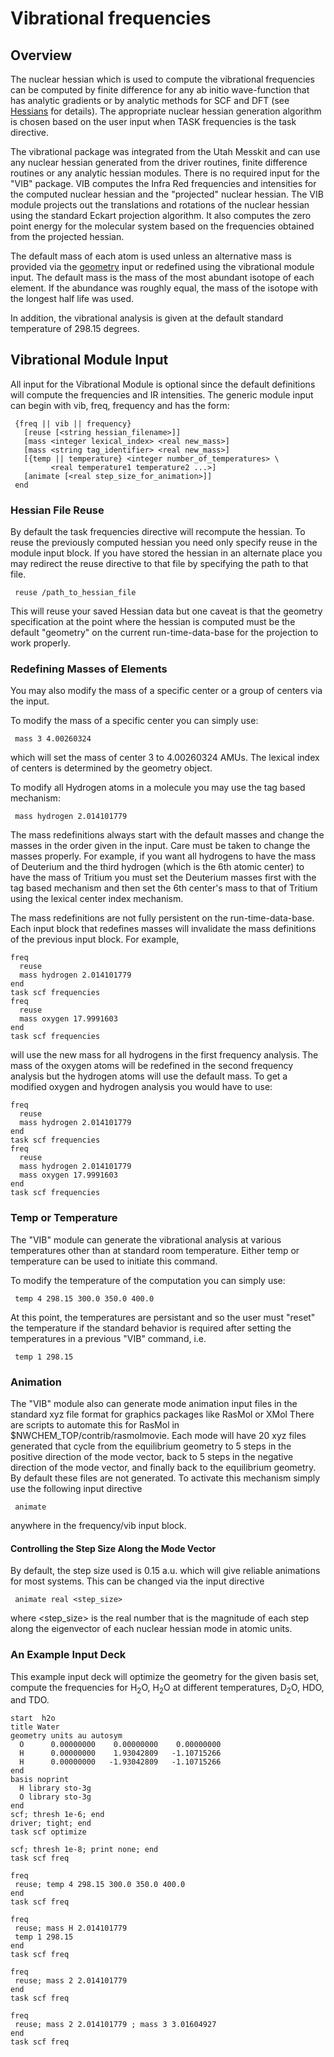 # Vibrational frequencies

## Overview

The nuclear hessian which is used to compute the vibrational frequencies
can be computed by finite difference for any ab initio wave-function
that has analytic gradients or by analytic methods for SCF and DFT (see
[Hessians](Hessians-and-Vibrational-Frequencies) for details). The appropriate nuclear
hessian generation algorithm is chosen based on the user input when TASK
<theory> frequencies is the task directive.

The vibrational package was integrated from the Utah Messkit and can use
any nuclear hessian generated from the driver routines, finite
difference routines or any analytic hessian modules. There is no
required input for the "VIB" package. VIB computes the Infra Red
frequencies and intensities for the computed nuclear hessian and the
"projected" nuclear hessian. The VIB module projects out the
translations and rotations of the nuclear hessian using the standard
Eckart projection algorithm. It also computes the zero point energy for
the molecular system based on the frequencies obtained from the
projected hessian.

The default mass of each atom is used unless an alternative mass is
provided via the [geometry](Geometry) input or redefined
using the vibrational module input. The default mass is the mass of the
most abundant isotope of each element. If the abundance was roughly
equal, the mass of the isotope with the longest half life was used.

In addition, the vibrational analysis is given at the default standard
temperature of 298.15 degrees.

##  Vibrational Module Input

All input for the Vibrational Module is optional since the default
definitions will compute the frequencies and IR intensities. The generic
module input can begin with vib, freq, frequency and has the form:
```
 {freq || vib || frequency}  
   [reuse [<string hessian_filename>]]  
   [mass <integer lexical_index> <real new_mass>]  
   [mass <string tag_identifier> <real new_mass>]  
   [{temp || temperature} <integer number_of_temperatures> \  
         <real temperature1 temperature2 ...>]  
   [animate [<real step_size_for_animation>]]  
 end
```
### Hessian File Reuse

By default the task <theory> frequencies directive will recompute the
hessian. To reuse the previously computed hessian you need only specify
reuse in the module input block. If you have stored the hessian in an
alternate place you may redirect the reuse directive to that file by
specifying the path to that file.
```
 reuse /path_to_hessian_file
```
This will reuse your saved Hessian data but one caveat is that the
geometry specification at the point where the hessian is computed must
be the default "geometry" on the current run-time-data-base for the
projection to work properly.

### Redefining Masses of Elements

You may also modify the mass of a specific center or a group of centers
via the input.

To modify the mass of a specific center you can simply use:
```
 mass 3 4.00260324
```
which will set the mass of center 3 to 4.00260324 AMUs. The lexical
index of centers is determined by the geometry object.

To modify all Hydrogen atoms in a molecule you may use the tag based
mechanism:
```
 mass hydrogen 2.014101779
```
The mass redefinitions always start with the default masses and change
the masses in the order given in the input. Care must be taken to change
the masses properly. For example, if you want all hydrogens to have the
mass of Deuterium and the third hydrogen (which is the 6th atomic
center) to have the mass of Tritium you must set the Deuterium masses
first with the tag based mechanism and then set the 6th center's mass to
that of Tritium using the lexical center index mechanism.

The mass redefinitions are not fully persistent on the
run-time-data-base. Each input block that redefines masses will
invalidate the mass definitions of the previous input block. For
example,
```
freq  
  reuse  
  mass hydrogen 2.014101779  
end  
task scf frequencies  
freq  
  reuse  
  mass oxygen 17.9991603  
end  
task scf frequencies
```
will use the new mass for all hydrogens in the first frequency analysis.
The mass of the oxygen atoms will be redefined in the second frequency
analysis but the hydrogen atoms will use the default mass. To get a
modified oxygen and hydrogen analysis you would have to use:
```
freq  
  reuse  
  mass hydrogen 2.014101779  
end  
task scf frequencies  
freq  
  reuse  
  mass hydrogen 2.014101779  
  mass oxygen 17.9991603  
end  
task scf frequencies
```
### Temp or Temperature

The "VIB" module can generate the vibrational analysis at various
temperatures other than at standard room temperature. Either temp or
temperature can be used to initiate this command.

To modify the temperature of the computation you can simply use:
```
 temp 4 298.15 300.0 350.0 400.0
```
At this point, the temperatures are persistant and so the user must
"reset" the temperature if the standard behavior is required after
setting the temperatures in a previous "VIB" command, i.e.
```
 temp 1 298.15
```
### Animation

The "VIB" module also can generate mode animation input files in the
standard xyz file format for graphics packages like RasMol or XMol There
are scripts to automate this for RasMol in
$NWCHEM\_TOP/contrib/rasmolmovie. Each mode will have 20 xyz files
generated that cycle from the equilibrium geometry to 5 steps in the
positive direction of the mode vector, back to 5 steps in the negative
direction of the mode vector, and finally back to the equilibrium
geometry. By default these files are not generated. To activate this
mechanism simply use the following input directive
```
 animate
```
anywhere in the frequency/vib input block.

#### Controlling the Step Size Along the Mode Vector

By default, the step size used is 0.15 a.u. which will give reliable
animations for most systems. This can be changed via the input directive
```
 animate real <step_size>
```
where <step_size> is the real number that is the magnitude of each step
along the eigenvector of each nuclear hessian mode in atomic units.

### An Example Input Deck

This example input deck will optimize the geometry for the given basis
set, compute the frequencies for H<sub>2</sub>O, H<sub>2</sub>O at different
temperatures, D<sub>2</sub>O, HDO, and TDO.
```
start  h2o  
title Water   
geometry units au autosym  
  O      0.00000000    0.00000000    0.00000000  
  H      0.00000000    1.93042809   -1.10715266  
  H      0.00000000   -1.93042809   -1.10715266  
end  
basis noprint  
  H library sto-3g   
  O library sto-3g  
end  
scf; thresh 1e-6; end  
driver; tight; end  
task scf optimize  
  
scf; thresh 1e-8; print none; end  
task scf freq   
  
freq  
 reuse; temp 4 298.15 300.0 350.0 400.0  
end  
task scf freq  
  
freq   
 reuse; mass H 2.014101779  
 temp 1 298.15  
end  
task scf freq  
  
freq  
 reuse; mass 2 2.014101779  
end  
task scf freq  
  
freq  
 reuse; mass 2 2.014101779 ; mass 3 3.01604927  
end  
task scf freq
```
